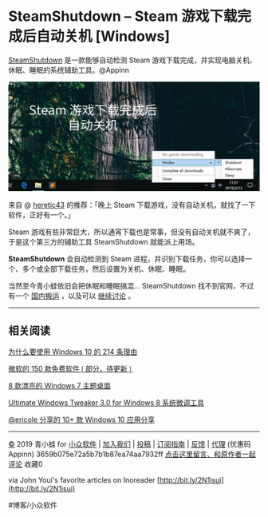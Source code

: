 # SteamShutdown – Steam 游戏下载完成后自动关机 [Windows]
[SteamShutdown](https://www.appinn.com/steamshutdown-for-windows/) 是一款能够自动检测 Steam 游戏下载完成，并实现电脑关机、休眠、睡眠的系统辅助工具。@Appinn

![](assets/image_1.jpeg)

来自 @ [heretic43](https://meta.appinn.com/t/steam/8850) 的推荐：「晚上 Steam 下载游戏，没有自动关机，就找了一下软件，正好有一个。」

Steam 游戏有些非常巨大，所以通宵下载也是常事，但没有自动关机就不爽了，于是这个第三方的辅助工具 SteamShutdown 就能派上用场。

**SteamShutdown** 会自动检测到 Steam 进程，并识别下载任务，你可以选择一个、多个或全部下载任务，然后设置为关机、休眠、睡眠。

当然至今青小蛙依旧会把休眠和睡眠搞混… SteamShutdown 找不到官网，不过有一个 [国内搬运](https://u15690961.pipipan.com/fs/15690961-336037660) ，以及可以 [继续讨论](https://meta.appinn.com/t/steam/8850) 。

- - - -

## 相关阅读

[为什么要使用 Windows 10 的 214 条理由](https://www.appinn.com/why-are-there-214-reasons-to-use-windows-10/)

[微软的 150 款免费软件❲部分，待更新❳](https://www.appinn.com/ultimate-list-of-free-windows-software-from-microsoft/)

[8 款漂亮的 Windows 7 主题桌面](https://www.appinn.com/8-windows-7-themes/)

[Ultimate Windows Tweaker 3.0 for Windows 8 系统微调工具](https://www.appinn.com/ultimate-windows-tweaker-3-0-for-windows-8/)

[@ericole 分享的 10+ 款 Windows 10 应用分享](https://www.appinn.com/ericole-share-10-apps-windows-10/)

- - - -

[©](http://www.appinn.com/copyright/?utm_source=feeds&amp;utm_medium=copyright&amp;utm_campaign=feeds) 2019 青小蛙 for [小众软件](http://www.appinn.com/?utm_source=feeds&amp;utm_medium=appinn&amp;utm_campaign=feeds) | [加入我们](http://www.appinn.com/join-us/?utm_source=feeds&amp;utm_medium=joinus&amp;utm_campaign=feeds) | [投稿](https://meta.appinn.com/c/faxian/?utm_source=feeds&amp;utm_medium=contribute&amp;utm_campaign=feeds) | [订阅指南](http://www.appinn.com/feeds-subscribe/?utm_source=feeds&amp;utm_medium=feedsubscribe&amp;utm_campaign=feeds) | [反馈](http://appinn.wufoo.com/forms/eccae-aeeae/) | [代理](http://hellohostnet.com/proxy.html) (优惠码 Appinn)
3659b075e72a5b7b1b87ea74aa7932ff
[点击这里留言、和原作者一起评论](https://www.appinn.com/steamshutdown-for-windows/#comments) 收藏0

via John Youi's favorite articles on Inoreader [http://bit.ly/2N1jsui](http://bit.ly/2N1jsui)

#博客/小众软件